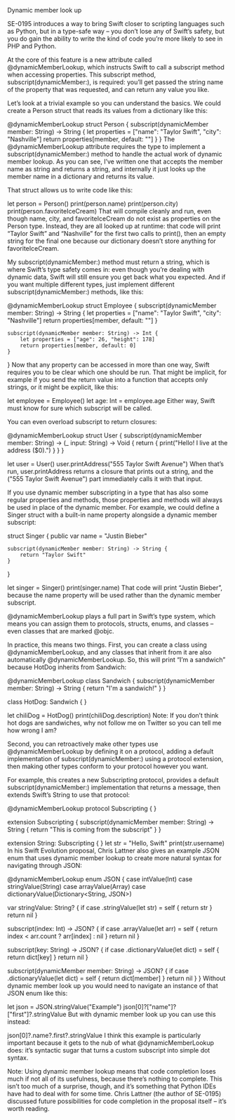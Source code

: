 <!--more-->


Dynamic member look up

SE-0195 introduces a way to bring Swift closer to scripting languages such as Python, but in a type-safe way – you don’t lose any of Swift’s safety, but you do gain the ability to write the kind of code you’re more likely to see in PHP and Python.

At the core of this feature is a new attribute called @dynamicMemberLookup, which instructs Swift to call a subscript method when accessing properties. This subscript method, subscript(dynamicMember:), is required: you’ll get passed the string name of the property that was requested, and can return any value you like.

Let’s look at a trivial example so you can understand the basics. We could create a Person struct that reads its values from a dictionary like this:

@dynamicMemberLookup
struct Person {
    subscript(dynamicMember member: String) -> String {
        let properties = ["name": "Taylor Swift", "city": "Nashville"]
        return properties[member, default: ""]
    }
}
The @dynamicMemberLookup attribute requires the type to implement a subscript(dynamicMember:) method to handle the actual work of dynamic member lookup. As you can see, I’ve written one that accepts the member name as string and returns a string, and internally it just looks up the member name in a dictionary and returns its value.

That struct allows us to write code like this:

let person = Person()
print(person.name)
print(person.city)
print(person.favoriteIceCream)
That will compile cleanly and run, even though name, city, and favoriteIceCream do not exist as properties on the Person type. Instead, they are all looked up at runtime: that code will print “Taylor Swift” and “Nashville” for the first two calls to print(), then an empty string for the final one because our dictionary doesn’t store anything for favoriteIceCream.

My subscript(dynamicMember:) method must return a string, which is where Swift’s type safety comes in: even though you’re dealing with dynamic data, Swift will still ensure you get back what you expected. And if you want multiple different types, just implement different subscript(dynamicMember:) methods, like this:

@dynamicMemberLookup
struct Employee {
    subscript(dynamicMember member: String) -> String {
        let properties = ["name": "Taylor Swift", "city": "Nashville"]
        return properties[member, default: ""]
    }

    subscript(dynamicMember member: String) -> Int {
        let properties = ["age": 26, "height": 178]
        return properties[member, default: 0]
    }
}
Now that any property can be accessed in more than one way, Swift requires you to be clear which one should be run. That might be implicit, for example if you send the return value into a function that accepts only strings, or it might be explicit, like this:

let employee = Employee()
let age: Int = employee.age
Either way, Swift must know for sure which subscript will be called.

You can even overload subscript to return closures:

@dynamicMemberLookup
struct User {
    subscript(dynamicMember member: String) -> (_ input: String) -> Void {
        return {
            print("Hello! I live at the address \($0).")
        }
    }
}

let user = User()
user.printAddress("555 Taylor Swift Avenue")
When that’s run, user.printAddress returns a closure that prints out a string, and the ("555 Taylor Swift Avenue") part immediately calls it with that input.

If you use dynamic member subscripting in a type that has also some regular properties and methods, those properties and methods will always be used in place of the dynamic member. For example, we could define a Singer struct with a built-in name property alongside a dynamic member subscript:

struct Singer {
    public var name = "Justin Bieber"

    subscript(dynamicMember member: String) -> String {
        return "Taylor Swift"
    }
}

let singer = Singer()
print(singer.name)
That code will print “Justin Bieber”, because the name property will be used rather than the dynamic member subscript.

@dynamicMemberLookup plays a full part in Swift’s type system, which means you can assign them to protocols, structs, enums, and classes – even classes that are marked @objc.

In practice, this means two things. First, you can create a class using @dynamicMemberLookup, and any classes that inherit from it are also automatically @dynamicMemberLookup. So, this will print “I’m a sandwich” because HotDog inherits from Sandwich:

@dynamicMemberLookup
class Sandwich {
    subscript(dynamicMember member: String) -> String {
        return "I'm a sandwich!"
    }
}

class HotDog: Sandwich { }

let chiliDog = HotDog()
print(chiliDog.description)
Note: If you don’t think hot dogs are sandwiches, why not follow me on Twitter so you can tell me how wrong I am?

Second, you can retroactively make other types use @dynamicMemberLookup by defining it on a protocol, adding a default implementation of subscript(dynamicMember:) using a protocol extension, then making other types conform to your protocol however you want.

For example, this creates a new Subscripting protocol, provides a default subscript(dynamicMember:) implementation that returns a message, then extends Swift’s String to use that protocol:

@dynamicMemberLookup
protocol Subscripting { }

extension Subscripting {
    subscript(dynamicMember member: String) -> String {
        return "This is coming from the subscript"
    }
}

extension String: Subscripting { }
let str = "Hello, Swift"
print(str.username)
In his Swift Evolution proposal, Chris Lattner also gives an example JSON enum that uses dynamic member lookup to create more natural syntax for navigating through JSON:

@dynamicMemberLookup
enum JSON {
   case intValue(Int)
   case stringValue(String)
   case arrayValue(Array<JSON>)
   case dictionaryValue(Dictionary<String, JSON>)

   var stringValue: String? {
      if case .stringValue(let str) = self {
         return str
      }
      return nil
   }

   subscript(index: Int) -> JSON? {
      if case .arrayValue(let arr) = self {
         return index < arr.count ? arr[index] : nil
      }
      return nil
   }

   subscript(key: String) -> JSON? {
      if case .dictionaryValue(let dict) = self {
         return dict[key]
      }
      return nil
   }

   subscript(dynamicMember member: String) -> JSON? {
      if case .dictionaryValue(let dict) = self {
         return dict[member]
      }
      return nil
   }
}
Without dynamic member look up you would need to navigate an instance of that JSON enum like this:

let json = JSON.stringValue("Example")
json[0]?["name"]?["first"]?.stringValue
But with dynamic member look up you can use this instead:

json[0]?.name?.first?.stringValue
I think this example is particularly important because it gets to the nub of what @dynamicMemberLookup does: it’s syntactic sugar that turns a custom subscript into simple dot syntax.

Note: Using dynamic member lookup means that code completion loses much if not all of its usefulness, because there’s nothing to complete. This isn’t too much of a surprise, though, and it’s something that Python IDEs have had to deal with for some time. Chris Lattner (the author of SE-0195) discussed future possibilities for code completion in the proposal itself – it’s worth reading.
